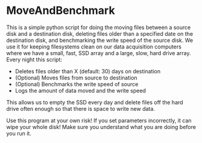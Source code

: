 # MoveAndBenchmark

This is a simple python script for doing the moving files between a source disk and a destination disk, deleting files older than a specified date on the destination disk, and benchmarking the write speed of the source disk. We use it for keeping filesystems clean on our data acquisition computers where we have a small, fast, SSD array and a large, slow, hard drive array. Every night this script:

 - Deletes files older than X (default: 30) days on destination
 - (Optional) Moves files from source to destination
 - (Optional) Benchmarks the write speed of source
 - Logs the amount of data moved and the write speed
 
 This allows us to empty the SSD every day and delete files off the hard drive often enough so that there is space to write new data.
 
 Use this program at your own risk! If you set parameters incorrectly, it can wipe your whole disk! Make sure you understand what you are doing before you run it.